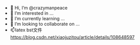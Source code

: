 - 👋 Hi, I’m @crazymanpeace
- 👀 I’m interested in ...
- 🌱 I’m currently learning ...
- 💞️ I’m looking to collaborate on ...
- 📫latex  bst文件
https://blog.csdn.net/xiaojuzitou/article/details/108648597

